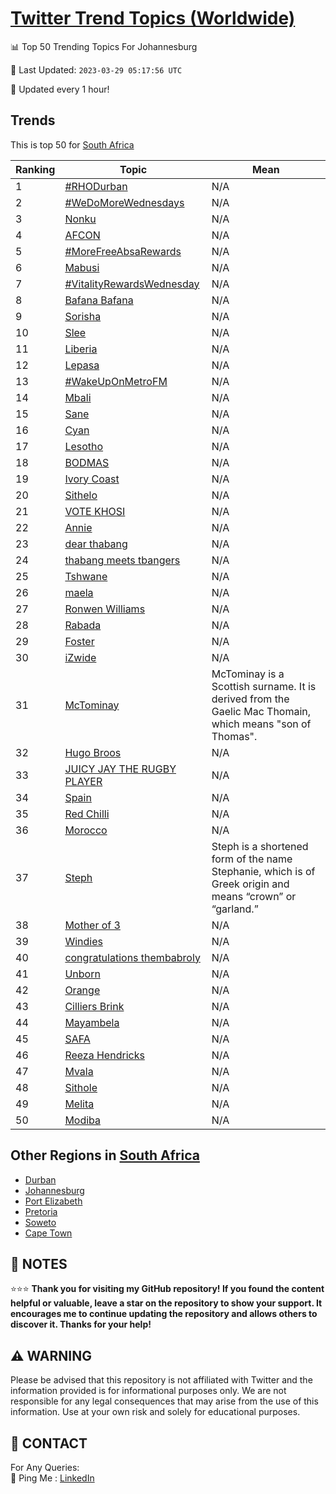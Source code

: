 [Twitter Trend Topics (Worldwide)](https://github.com/ErcinDedeoglu/Twitter-Trend-Topics)
==========


📊 Top 50 Trending Topics For Johannesburg

📆 Last Updated: `2023-03-29 05:17:56 UTC`

🔧 Updated every 1 hour!


## Trends

This is top 50 for [South Africa](</South Africa>)

| Ranking | Topic | Mean |
| ------- | ------------ | ------------ |
| 1 | [#RHODurban](http://twitter.com/search?q=%23RHODurban) | N/A |
| 2 | [#WeDoMoreWednesdays](http://twitter.com/search?q=%23WeDoMoreWednesdays) | N/A |
| 3 | [Nonku](http://twitter.com/search?q=Nonku) | N/A |
| 4 | [AFCON](http://twitter.com/search?q=AFCON) | N/A |
| 5 | [#MoreFreeAbsaRewards](http://twitter.com/search?q=%23MoreFreeAbsaRewards) | N/A |
| 6 | [Mabusi](http://twitter.com/search?q=Mabusi) | N/A |
| 7 | [#VitalityRewardsWednesday](http://twitter.com/search?q=%23VitalityRewardsWednesday) | N/A |
| 8 | [Bafana Bafana](http://twitter.com/search?q=Bafana+Bafana) | N/A |
| 9 | [Sorisha](http://twitter.com/search?q=Sorisha) | N/A |
| 10 | [Slee](http://twitter.com/search?q=Slee) | N/A |
| 11 | [Liberia](http://twitter.com/search?q=Liberia) | N/A |
| 12 | [Lepasa](http://twitter.com/search?q=Lepasa) | N/A |
| 13 | [#WakeUpOnMetroFM](http://twitter.com/search?q=%23WakeUpOnMetroFM) | N/A |
| 14 | [Mbali](http://twitter.com/search?q=Mbali) | N/A |
| 15 | [Sane](http://twitter.com/search?q=Sane) | N/A |
| 16 | [Cyan](http://twitter.com/search?q=Cyan) | N/A |
| 17 | [Lesotho](http://twitter.com/search?q=Lesotho) | N/A |
| 18 | [BODMAS](http://twitter.com/search?q=BODMAS) | N/A |
| 19 | [Ivory Coast](http://twitter.com/search?q=Ivory+Coast) | N/A |
| 20 | [Sithelo](http://twitter.com/search?q=Sithelo) | N/A |
| 21 | [VOTE KHOSI](http://twitter.com/search?q=VOTE+KHOSI) | N/A |
| 22 | [Annie](http://twitter.com/search?q=Annie) | N/A |
| 23 | [dear thabang](http://twitter.com/search?q=dear+thabang) | N/A |
| 24 | [thabang meets tbangers](http://twitter.com/search?q=thabang+meets+tbangers) | N/A |
| 25 | [Tshwane](http://twitter.com/search?q=Tshwane) | N/A |
| 26 | [maela](http://twitter.com/search?q=maela) | N/A |
| 27 | [Ronwen Williams](http://twitter.com/search?q=Ronwen+Williams) | N/A |
| 28 | [Rabada](http://twitter.com/search?q=Rabada) | N/A |
| 29 | [Foster](http://twitter.com/search?q=Foster) | N/A |
| 30 | [iZwide](http://twitter.com/search?q=iZwide) | N/A |
| 31 | [McTominay](http://twitter.com/search?q=McTominay) | McTominay is a Scottish surname. It is derived from the Gaelic Mac Thomain, which means "son of Thomas". |
| 32 | [Hugo Broos](http://twitter.com/search?q=Hugo+Broos) | N/A |
| 33 | [JUICY JAY THE RUGBY PLAYER](http://twitter.com/search?q=JUICY+JAY+THE+RUGBY+PLAYER) | N/A |
| 34 | [Spain](http://twitter.com/search?q=Spain) | N/A |
| 35 | [Red Chilli](http://twitter.com/search?q=Red+Chilli) | N/A |
| 36 | [Morocco](http://twitter.com/search?q=Morocco) | N/A |
| 37 | [Steph](http://twitter.com/search?q=Steph) | Steph is a shortened form of the name Stephanie, which is of Greek origin and means “crown” or “garland.” |
| 38 | [Mother of 3](http://twitter.com/search?q=Mother+of+3) | N/A |
| 39 | [Windies](http://twitter.com/search?q=Windies) | N/A |
| 40 | [congratulations thembabroly](http://twitter.com/search?q=congratulations+thembabroly) | N/A |
| 41 | [Unborn](http://twitter.com/search?q=Unborn) | N/A |
| 42 | [Orange](http://twitter.com/search?q=Orange) | N/A |
| 43 | [Cilliers Brink](http://twitter.com/search?q=Cilliers+Brink) | N/A |
| 44 | [Mayambela](http://twitter.com/search?q=Mayambela) | N/A |
| 45 | [SAFA](http://twitter.com/search?q=SAFA) | N/A |
| 46 | [Reeza Hendricks](http://twitter.com/search?q=Reeza+Hendricks) | N/A |
| 47 | [Mvala](http://twitter.com/search?q=Mvala) | N/A |
| 48 | [Sithole](http://twitter.com/search?q=Sithole) | N/A |
| 49 | [Melita](http://twitter.com/search?q=Melita) | N/A |
| 50 | [Modiba](http://twitter.com/search?q=Modiba) | N/A |



## Other Regions in [South Africa](</South Africa>)

* [Durban](</South Africa/Durban.md>)
* [Johannesburg](</South Africa/Johannesburg.md>)
* [Port Elizabeth](</South Africa/Port Elizabeth.md>)
* [Pretoria](</South Africa/Pretoria.md>)
* [Soweto](</South Africa/Soweto.md>)
* [Cape Town](</South Africa/Cape Town.md>)



## 📝 NOTES

⭐⭐⭐ **Thank you for visiting my GitHub repository! If you found the content helpful or valuable, leave a star on the repository to show your support. It encourages me to continue updating the repository and allows others to discover it. Thanks for your help!**


## ⚠️ WARNING

Please be advised that this repository is not affiliated with Twitter and the information provided is for informational purposes only. We are not responsible for any legal consequences that may arise from the use of this information. Use at your own risk and solely for educational purposes.


## 📨 CONTACT

 For Any Queries:  
            🏓 Ping Me : [LinkedIn](https://www.linkedin.com/in/ercindedeoglu/)

